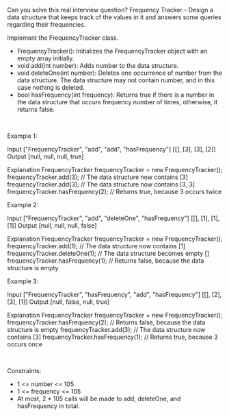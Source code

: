 Can you solve this real interview question? Frequency Tracker - Design a data structure that keeps track of the values in it and answers some queries regarding their frequencies.

Implement the FrequencyTracker class.

 * FrequencyTracker(): Initializes the FrequencyTracker object with an empty array initially.
 * void add(int number): Adds number to the data structure.
 * void deleteOne(int number): Deletes one occurrence of number from the data structure. The data structure may not contain number, and in this case nothing is deleted.
 * bool hasFrequency(int frequency): Returns true if there is a number in the data structure that occurs frequency number of times, otherwise, it returns false.

 

Example 1:


Input
["FrequencyTracker", "add", "add", "hasFrequency"]
[[], [3], [3], [2]]
Output
[null, null, null, true]

Explanation
FrequencyTracker frequencyTracker = new FrequencyTracker();
frequencyTracker.add(3); // The data structure now contains [3]
frequencyTracker.add(3); // The data structure now contains [3, 3]
frequencyTracker.hasFrequency(2); // Returns true, because 3 occurs twice



Example 2:


Input
["FrequencyTracker", "add", "deleteOne", "hasFrequency"]
[[], [1], [1], [1]]
Output
[null, null, null, false]

Explanation
FrequencyTracker frequencyTracker = new FrequencyTracker();
frequencyTracker.add(1); // The data structure now contains [1]
frequencyTracker.deleteOne(1); // The data structure becomes empty []
frequencyTracker.hasFrequency(1); // Returns false, because the data structure is empty



Example 3:


Input
["FrequencyTracker", "hasFrequency", "add", "hasFrequency"]
[[], [2], [3], [1]]
Output
[null, false, null, true]

Explanation
FrequencyTracker frequencyTracker = new FrequencyTracker();
frequencyTracker.hasFrequency(2); // Returns false, because the data structure is empty
frequencyTracker.add(3); // The data structure now contains [3]
frequencyTracker.hasFrequency(1); // Returns true, because 3 occurs once



 

Constraints:

 * 1 <= number <= 105
 * 1 <= frequency <= 105
 * At most, 2 * 105 calls will be made to add, deleteOne, and hasFrequency in total.